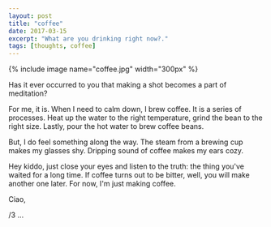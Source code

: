 ```yaml
---
layout: post
title: "coffee"
date: 2017-03-15
excerpt: "What are you drinking right now?."
tags: [thoughts, coffee]
---
```


{% include image name="coffee.jpg" width="300px" %}

Has it ever occurred to you that making a shot becomes a part of meditation?

For me, it is.
When I need to calm down, I brew coffee. 
It is a series of processes.
Heat up the water to the right temperature, grind the bean to the right size. 
Lastly, pour the hot water to brew coffee beans.

But, I do feel something along the way.
The steam from a brewing cup makes my glasses shy. 
Dripping sound of coffee makes my ears cozy.

Hey kiddo, just close your eyes and listen to the truth: the thing you've waited for a long time.
If coffee turns out to be bitter, well, you will make another one later. For now, I'm just making coffee.

Ciao,

/3 ...
